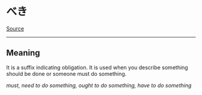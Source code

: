 # べき

[source]: http://maggiesensei.com/2015/05/26/how-to-use-べき-beki/

[Source][source]

---

## Meaning

It is a suffix indicating obligation. It is used when you describe something should be done or someone must do something.

*must, need to do something, ought to do something, have to do something*
